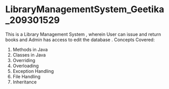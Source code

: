 # LibraryManagementSystem_Geetika_209301529
This is a Library Management System , wherein User can issue and return books and Admin has access to edit the database . 
Concepts Covered:
1. Methods in Java
2. Classes in Java
3. Overriding
4. Overloading
5. Exception Handling
6. File Handling
7. Inheritance

